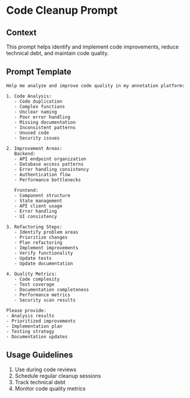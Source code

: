 # Code Cleanup Prompt

## Context
This prompt helps identify and implement code improvements, reduce technical debt, and maintain code quality.

## Prompt Template
```
Help me analyze and improve code quality in my annotation platform:

1. Code Analysis:
   - Code duplication
   - Complex functions
   - Unclear naming
   - Poor error handling
   - Missing documentation
   - Inconsistent patterns
   - Unused code
   - Security issues

2. Improvement Areas:
   Backend:
   - API endpoint organization
   - Database access patterns
   - Error handling consistency
   - Authentication flow
   - Performance bottlenecks
   
   Frontend:
   - Component structure
   - State management
   - API client usage
   - Error handling
   - UI consistency

3. Refactoring Steps:
   - Identify problem areas
   - Prioritize changes
   - Plan refactoring
   - Implement improvements
   - Verify functionality
   - Update tests
   - Update documentation

4. Quality Metrics:
   - Code complexity
   - Test coverage
   - Documentation completeness
   - Performance metrics
   - Security scan results

Please provide:
- Analysis results
- Prioritized improvements
- Implementation plan
- Testing strategy
- Documentation updates
```

## Usage Guidelines
1. Use during code reviews
2. Schedule regular cleanup sessions
3. Track technical debt
4. Monitor code quality metrics 